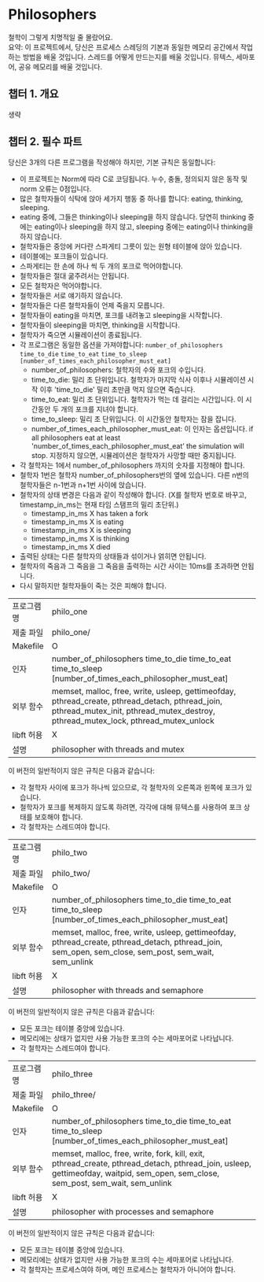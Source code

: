 # Philosophers
철학이 그렇게 치명적일 줄 몰랐어요.  
요약: 이 프로젝트에서, 당신은 프로세스 스레딩의 기본과 동일한 메모리 공간에서 작업하는 방법을 배울 것입니다. 스레드를 어떻게 만드는지를 배울 것입니다. 뮤텍스, 세마포어, 공유 메모리를 배울 것입니다.

## 챕터 1. 개요
생략

## 챕터 2. 필수 파트
당신은 3개의 다른 프로그램을 작성해야 하지만, 기본 규칙은 동일합니다:
* 이 프로젝트는 Norm에 따라 C로 코딩됩니다. 누수, 충돌, 정의되지 않은 동작 및 norm 오류는 0점입니다.
* 많은 철학자들이 식탁에 앉아 세가지 행동 중 하나를 합니다: eating, thinking, sleeping.
* eating 중에, 그들은 thinking이나 sleeping을 하지 않습니다. 당연히 thinking 중에는 eating이나 sleeping을 하지 않고, sleeping 중에는 eating이나 thinking을 하지 않습니다.
* 철학자들은 중앙에 커다란 스파게티 그릇이 있는 원형 테이블에 앉아 있습니다.
* 테이블에는 포크들이 있습니다.
* 스파게티는 한 손에 하나 씩 두 개의 포크로 먹어야합니다.
* 철학자들은 절대 굶주려서는 안됩니다.
* 모든 철학자은 먹어야합니다.
* 철학자들은 서로 얘기하지 않습니다.
* 철학자들은 다른 철학자들이 언제 죽을지 모릅니다.
* 철학자들이 eating을 마치면, 포크를 내려놓고 sleeping을 시작합니다.
* 철학자들이 sleeping을 마치면, thinking을 시작합니다.
* 철학자가 죽으면 시뮬레이션이 종료됩니다.
* 각 프로그램은 동일한 옵션을 가져야합니다: `number_of_philosophers` `time_to_die` `time_to_eat` `time_to_sleep` `[number_of_times_each_philosopher_must_eat]`
    * number_of_philosophers: 철학자의 수와 포크의 수입니다.
    * time_to_die: 밀리 초 단위입니다. 철학자가 마지막 식사 이후나 시뮬레이션 시작 이후 'time_to_die' 밀리 초만큼 먹지 않으면 죽습니다.
    * time_to_eat: 밀리 초 단위입니다. 철학자가 먹는 데 걸리는 시간입니다. 이 시간동안 두 개의 포크를 지녀야 합니다.
    * time_to_sleep: 밀리 초 단위입니다. 이 시간동안 철학자는 잠을 잡니다.
    * number_of_times_each_philosopher_must_eat: 이 인자는 옵션입니다. if all philosophers eat at least 'number_of_times_each_philosopher_must_eat’ the simulation will stop. 지정하지 않으면, 시뮬레이션은 철학자가 사망할 때만 중지됩니다.
* 각 철학자는 1에서 number_of_philosophers 까지의 숫자를 지정해야 합니다.
* 철학자 1번은 철학자 number_of_philosophers번의 옆에 있습니다. 다른 n번의 철학자들은 n-1번과 n+1번 사이에 앉습니다.
* 철학자의 상태 변경은 다음과 같이 작성해야 합니다. (X를 철학자 번호로 바꾸고, timestamp_in_ms는 현재 타임 스탬프의 밀리 초단위.)
    * timestamp_in_ms X has taken a fork
    * timestamp_in_ms X is eating
    * timestamp_in_ms X is sleeping
    * timestamp_in_ms X is thinking
    * timestamp_in_ms X died
* 출력된 상태는 다른 철학자의 상태들과 섞이거나 얽히면 안됩니다.
* 철학자의 죽음과 그 죽음을 그 죽음을 출력하는 시간 사이는 10ms를 초과하면 안됩니다.
* 다시 말하지만 철학자들이 죽는 것은 피해야 합니다.

|||
| --- | --- |
| 프로그램 명 | philo_one |
| 제출 파일 | philo_one/ |
| Makefile | O |
| 인자 | number_of_philosophers time_to_die time_to_eat time_to_sleep [number_of_times_each_philosopher_must_eat] |
| 외부 함수 |  memset, malloc, free, write, usleep, gettimeofday, pthread_create, pthread_detach, pthread_join, pthread_mutex_init, pthread_mutex_destroy, pthread_mutex_lock, pthread_mutex_unlock |
| libft 허용 | X |
| 설명 | philosopher with threads and mutex |

이 버전의 일반적이지 않은 규칙은 다음과 같습니다:
* 각 철학자 사이에 포크가 하나씩 있으므로, 각 철학자의 오른쪽과 왼쪽에 포크가 있습니다.
* 철학자가 포크를 복제하지 않도록 하려면, 각각에 대해 뮤텍스를 사용하여 포크 상태를 보호해야 합니다.
* 각 철학자는 스레드여야 합니다.

|||
| --- | --- |
| 프로그램 명 | philo_two |
| 제출 파일 | philo_two/ |
| Makefile | O |
| 인자 | number_of_philosophers time_to_die time_to_eat time_to_sleep [number_of_times_each_philosopher_must_eat] |
| 외부 함수 | memset, malloc, free, write, usleep, gettimeofday, pthread_create, pthread_detach, pthread_join, sem_open, sem_close, sem_post, sem_wait, sem_unlink |
| libft 허용 | X |
| 설명 | philosopher with threads and semaphore |

이 버전의 일반적이지 않은 규칙은 다음과 같습니다:
* 모든 포크는 테이블 중앙에 있습니다.
* 메모리에는 상태가 없지만 사용 가능한 포크의 수는 세마포어로 나타납니다.
* 각 철학자는 스레드여야 합니다.

|||
| --- | --- |
| 프로그램 명 | philo_three |
| 제출 파일 | philo_three/ |
| Makefile | O |
| 인자 | number_of_philosophers time_to_die time_to_eat time_to_sleep [number_of_times_each_philosopher_must_eat] |
| 외부 함수 | memset, malloc, free, write, fork, kill, exit, pthread_create, pthread_detach, pthread_join, usleep, gettimeofday, waitpid, sem_open, sem_close, sem_post, sem_wait, sem_unlink |
| libft 허용 | X |
| 설명 | philosopher with processes and semaphore |

이 버전의 일반적이지 않은 규칙은 다음과 같습니다:
* 모든 포크는 테이블 중앙에 있습니다.
* 메모리에는 상태가 없지만 사용 가능한 포크의 수는 세마포어로 나타납니다.
* 각 철학자는 프로세스여야 하며, 메인 프로세스는 철학자가 아니어야 합니다.
